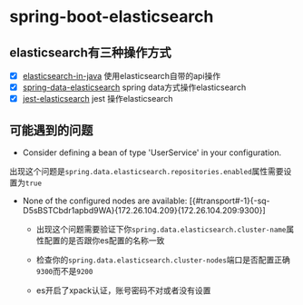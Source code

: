 # spring-boot-elasticsearch

## elasticsearch有三种操作方式
  
 - [x] [elasticsearch-in-java](./elasticsearch-in-java) 使用elasticsearch自带的api操作
 - [x] [spring-data-elasticsearch](./spring-boot-data-elasticsearch) spring data方式操作elasticsearch
 - [x] [jest-elasticsearch](./spring-boot-jest-elasticsearch) jest 操作elasticsearch
 
## 可能遇到的问题

 * Consider defining a bean of type 'UserService' in your configuration.

  出现这个问题是`spring.data.elasticsearch.repositories.enabled`属性需要设置为`true`
  
 * None of the configured nodes are available: [{#transport#-1}{-sq-D5sBSTCbdr1apbd9WA}{172.26.104.209}{172.26.104.209:9300}] 
  
    * 出现这个问题需要验证下你`spring.data.elasticsearch.cluster-name`属性配置的是否跟你es配置的名称一致
  
    * 检查你的`spring.data.elasticsearch.cluster-nodes`端口是否配置正确`9300`而不是`9200`
    
    * es开启了xpack认证，账号密码不对或者没有设置 